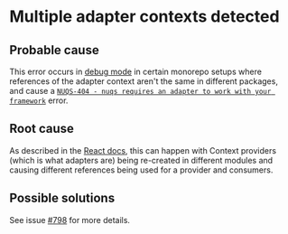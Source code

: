 # Multiple adapter contexts detected

## Probable cause

This error occurs in [debug mode](https://nuqs.dev/docs/debugging) in
certain monorepo setups where references of the adapter context aren't the same
in different packages, and cause a [`NUQS-404 - nuqs requires an adapter to work with your framework`](./NUQS-404.md) error.

## Root cause

As described in the [React docs](https://react.dev/reference/react/useContext#my-component-doesnt-see-the-value-from-my-provider), this can happen with Context providers (which
is what adapters are) being re-created in different modules and causing different
references being used for a provider and consumers.

## Possible solutions

See issue [#798](https://github.com/47ng/nuqs/issues/798) for more details.

